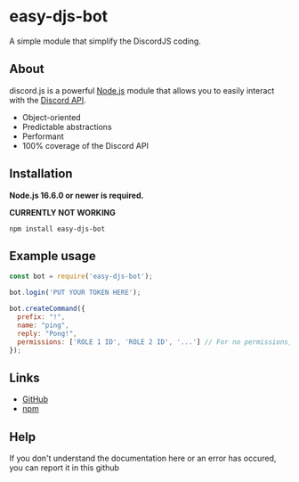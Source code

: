 # easy-djs-bot
A simple module that simplify the DiscordJS coding.

## About

discord.js is a powerful [Node.js](https://nodejs.org) module that allows you to easily interact with the
[Discord API](https://discord.com/developers/docs/intro).

- Object-oriented
- Predictable abstractions
- Performant
- 100% coverage of the Discord API

## Installation

**Node.js 16.6.0 or newer is required.**  

__CURRENTLY NOT WORKING__
```sh-session
npm install easy-djs-bot
```

## Example usage

```js
const bot = require('easy-djs-bot');

bot.login('PUT YOUR TOKEN HERE');

bot.createCommand({
  prefix: "!",
  name: "ping",
  reply: "Pong!",
  permissions: ['ROLE 1 ID', 'ROLE 2 ID', '...'] // For no permissions, just set permissions to False.
});
```

## Links

- [GitHub](https://github.com/totorogaming/easy-djs-bot)
- [npm](https://www.npmjs.com/package/easy-djs-bot)

## Help

If you don't understand the documentation here or an error has occured, you can report it in this github
